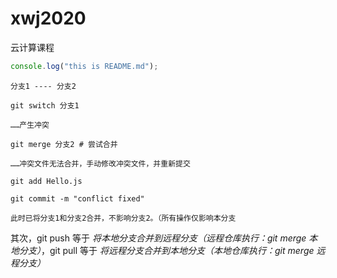 # xwj2020
云计算课程

```JavaScript
console.log("this is README.md");
```

```shell
分支1 ---- 分支2

git switch 分支1

……产生冲突

git merge 分支2 # 尝试合并

……冲突文件无法合并，手动修改冲突文件，并重新提交

git add Hello.js

git commit -m "conflict fixed"

此时已将分支1和分支2合并，不影响分支2。（所有操作仅影响本分支
```

其次，git push 等于 *将本地分支合并到远程分支（远程仓库执行：git merge 本地分支）*，git pull 等于 *将远程分支合并到本地分支（本地仓库执行：git merge 远程分支）*

